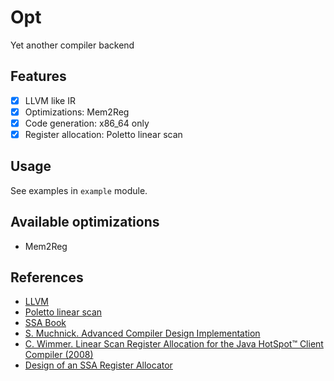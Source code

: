 # Opt
Yet another compiler backend

## Features
- [x] LLVM like IR
- [x] Optimizations: Mem2Reg
- [x] Code generation: x86_64 only
- [x] Register allocation: Poletto linear scan

## Usage
See examples in `example` module.

## Available optimizations
- Mem2Reg

## References
- [LLVM](https://llvm.org/)
- [Poletto linear scan](https://dl.acm.org/doi/10.1145/237721.237727)
- [SSA Book](https://www.cs.utexas.edu/~lin/cs380c/wegman.pdf)
- [S. Muchnick. Advanced Compiler Design Implementation](https://www.amazon.com/Advanced-Compiler-Design-Implementation-Muchnick/dp/1558603204)
- [C. Wimmer. Linear Scan Register Allocation for the Java HotSpot™ Client Compiler (2008)](https://www.researchgate.net/publication/221012814_Linear_Scan_Register_Allocation_for_the_Java_HotSpot_Client_Compiler)
- [Design of an SSA Register Allocator](https://compilers.cs.uni-saarland.de/projects/ssara/hack_ssara_ssa09.pdf)